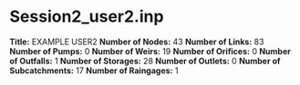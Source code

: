 # Session2_user2.inp
**Title:** EXAMPLE USER2
**Number of Nodes:** 43
**Number of Links:** 83
**Number of Pumps:** 0
**Number of Weirs:** 19
**Number of Orifices:** 0
**Number of Outfalls:** 1
**Number of Storages:** 28
**Number of Outlets:** 0
**Number of Subcatchments:** 17
**Number of Raingages:** 1
